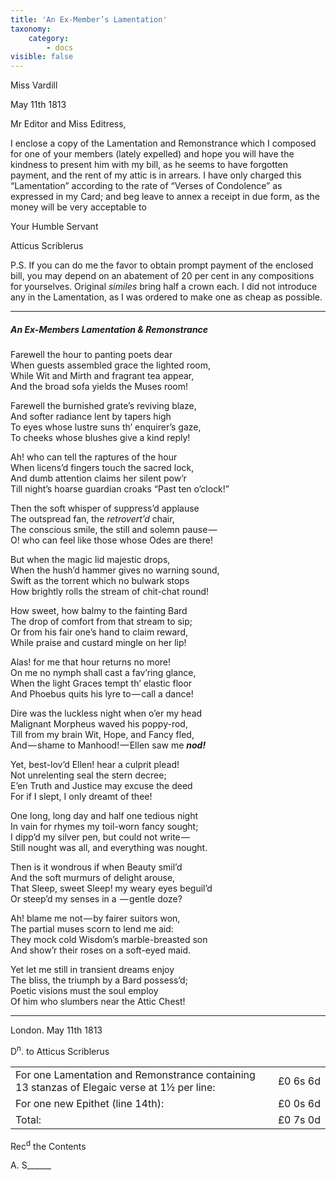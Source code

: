 ```yaml
---
title: 'An Ex-Member’s Lamentation'
taxonomy:
    category:
        - docs
visible: false
---
```


<div class="author">Miss Vardill</div>

May 11th 1813

Mr Editor and Miss Editress,

I enclose a copy of the Lamentation and Remonstrance which I composed for one of your members (lately expelled) and hope you will have the kindness to present him with my bill, as he seems to have forgotten payment, and the rent of my attic is in arrears. I have only charged this “Lamentation” according to the rate of “Verses of Condolence” as expressed in my Card; and beg leave to annex a receipt in due form, as the money will be very acceptable to  

Your Humble Servant  

Atticus Scriblerus

P.S. If you can do me the favor to obtain prompt payment of the enclosed bill, you may depend on an abatement of 20 per cent in any compositions for yourselves. Original *similes* bring half a crown each. I did not introduce any in the Lamentation, as I was ordered to make one as cheap as possible.

---

##### An Ex-Members Lamentation & Remonstrance

Farewell the hour to panting poets dear  
When guests assembled grace the lighted room,  
While Wit and Mirth and fragrant tea appear,  
And the broad sofa yields the Muses room!

Farewell the burnished grate’s reviving blaze,  
And softer radiance lent by tapers high  
To eyes whose lustre suns th’ enquirer’s gaze,  
To cheeks whose blushes give a kind reply!  

Ah! who can tell the raptures of the hour  
When licens’d fingers touch the sacred lock,  
And dumb attention claims her silent pow’r  
Till night’s hoarse guardian croaks “Past ten o’clock!”

Then the soft whisper of suppress’d applause  
The outspread fan, the *retrovert’d* chair,  
The conscious smile, the still and solemn pause —   
O! who can feel like those whose Odes are there!  

But when the magic lid majestic drops,  
When the hush’d hammer gives no warning sound,  
Swift as the torrent which no bulwark stops  
How brightly rolls the stream of chit-chat round!  

How sweet, how balmy to the fainting Bard  
The drop of comfort from that stream to sip;  
Or from his fair one’s hand to claim reward,  
While praise and custard mingle on her lip!  

Alas! for me that hour returns no more!  
On me no nymph shall cast a fav’ring glance,  
When the light Graces tempt th’ elastic floor  
And Phoebus quits his lyre to — call a dance!  

Dire was the luckless night when o’er my head  
Malignant Morpheus waved his poppy-rod,  
Till from my brain Wit, Hope, and Fancy fled,  
And — shame to Manhood! — Ellen saw me ***nod!***  

Yet, best-lov’d Ellen! hear a culprit plead!  
Not unrelenting seal the stern decree;  
E’en Truth and Justice may excuse the deed  
For if I slept, I only dreamt of thee!  

One long, long day and half one tedious night  
In vain for rhymes my toil-worn fancy sought;  
I dipp’d my silver pen, but could not write —   
Still nought was all, and everything was nought.  

Then is it wondrous if when Beauty smil’d  
And the soft murmurs of delight arouse,  
That Sleep, sweet Sleep! my weary eyes beguil’d  
Or steep’d my senses in a  — gentle doze?

Ah! blame me not — by fairer suitors won,  
The partial muses scorn to lend me aid:  
They mock cold Wisdom’s marble-breasted son  
And show’r their roses on a soft-eyed maid.  

Yet let me still in transient dreams enjoy  
The bliss, the triumph by a Bard possess’d;  
Poetic visions must the soul employ  
Of him who slumbers near the Attic Chest!

---

London. May 11th 1813  


D<sup>n</sup>. to Atticus Scriblerus  

<table>
<tr><td>For one Lamentation and Remonstrance containing 13 stanzas of Elegaic verse at 1½ per line:</td><td>£0&nbsp;6s&nbsp;6d</td></tr>

<tr><td>For one new Epithet (line 14th):</td> <td>£0&nbsp;0s&nbsp;6d</td></tr>

<tr><td>Total:</td><td>£0&nbsp;7s&nbsp;0d</td></tr>
</table>

Rec<sup>d</sup> the Contents

A. S______
